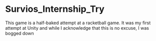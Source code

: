 # Survios_Internship_Try
This game is a half-baked attempt at a racketball game. It was my first attempt at Unity and while I acknowledge that this is no excuse, I was bogged down
